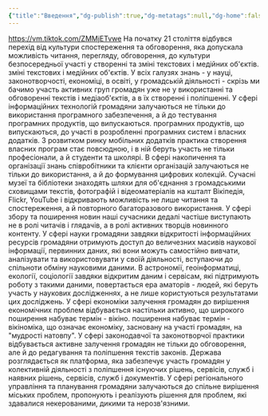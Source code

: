 ```yaml
---
{"title":"Введення","dg-publish":true,"dg-metatags":null,"dg-home":false,"format":"html","permalink":"/00-vvedennya/vvedennya/","dgPassFrontmatter":true,"noteIcon":""}
---
```


https://vm.tiktok.com/ZMMjETvwe
На початку 21 століття відбувся перехід від культури спостереження та
обговорення, яка допускала можливість читання, перегляду, обговорення, до культури безпосередньої участі у створенні та зміні текстових і медійних об'єктів.
зміні текстових і медійних об'єктів. У всіх галузях знань - у науці, законотворчості, економіці, в освіті, у громадській діяльності - скрізь ми бачимо участь активних груп громадян уже не у використанні та обговоренні текстів і медіаоб'єктів, а в їх створенні
і поліпшенні. У сфері інформаційних технологій громадяни залучаються не
тільки до використання програмного забезпечення, а й до тестування програмних продуктів, що випускаються.
програмних продуктів, що випускаються, до участі в розробленні програмних
систем і власних додатків. З розвитком ринку мобільних додатків
практика створення власних програм стає повсюдною, і в ній
беруть участь не тільки професіонали, а й студенти та школярі. В
сфері накопичення та організації знань співробітники та клієнти організацій
залучаються не тільки до використання, а й до формування цифрових
колекцій. Сучасні музеї та бібліотеки знаходять шляхи для об'єднання з
громадськими сховищами текстів, фотографій і відеоматеріалів на кшталт
Вікіпедія, Flickr, YouTube і відкривають можливість не лише читання та
спостереження, а й повторного багаторазового використання. У сфері збору та
поширення новин наші сучасники дедалі частіше виступають не в ролі
читачів і глядачів, а в ролі активних творців новинного контенту.
У сфері науки громадяни завдяки відкритості інформаційних ресурсів
громадяни отримують доступ до величезних масивів наукової інформації,
первинних даних, які вони можуть самостійно вивчати,
аналізувати та використовувати у своїй діяльності, вступаючи до спільноти
обміну науковими даними. В астрономії, геоінформатиці, екології,
соціології завдяки відкритим даним і сервісам, які підтримують
роботу з такими даними, повертається ера аматорів - людей, які
беруть участь у наукових дослідженнях, а не лише користуються
результатами цих досліджень. У сфері економіки залучення громадян до
вирішення економічних проблем відбувається настільки активно, що широкого поширення набуває термін - вікіно.
поширення набуває термін - вікіноміка, що означає економіку,
засновану на участі громадян, на "мудрості натовпу". У сфері
законодавчої та законотворчої практики відбувається активне
залучення громадян не тільки до обговорення, але й до редагування та поліпшення
текстів законів. Держава розглядається як платформа, яка
забезпечує участь громадян у колективній діяльності з поліпшення існуючих рішень, сервісів, служб і
наявних рішень, сервісів, служб і документів. У сфері
регіонального управління та планування громадяни залучаються до
спільне вирішення міських проблем, пропонують і реалізують рішення для
проблем, які здавалися некерованими, дикими та нерозв'язними.